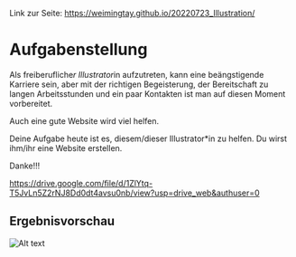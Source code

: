 Link zur Seite: https://weimingtay.github.io/20220723_Illustration/

# Aufgabenstellung

Als freiberufliche*r Illustrator*in aufzutreten, kann eine beängstigende Karriere sein, aber mit der richtigen Begeisterung, der Bereitschaft zu langen Arbeitsstunden und ein paar Kontakten ist man auf diesen Moment vorbereitet.

Auch eine gute Website wird viel helfen.

Deine Aufgabe heute ist es, diesem/dieser Illustrator*in zu helfen. Du wirst ihm/ihr eine Website erstellen.

Danke!!!

https://drive.google.com/file/d/1ZlYtq-T5JvLn5Z2rNJ8Dd0dt4avsu0nb/view?usp=drive_web&authuser=0

## Ergebnisvorschau

![Alt text](assets/img/readme/Kopie%20von%20Lev3_2_Project_css-einf%C3%BChrung_Illustration.png)